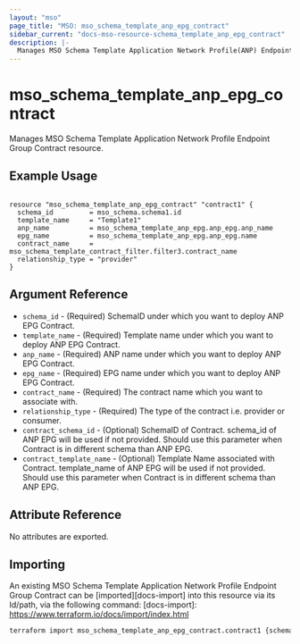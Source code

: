 ```yaml
---
layout: "mso"
page_title: "MSO: mso_schema_template_anp_epg_contract"
sidebar_current: "docs-mso-resource-schema_template_anp_epg_contract"
description: |-
  Manages MSO Schema Template Application Network Profile(ANP) Endpoint Group(EPG) Contract.
---
```


# mso_schema_template_anp_epg_contract #

Manages MSO Schema Template Application Network Profile Endpoint Group Contract resource.

## Example Usage ##

```hcl

resource "mso_schema_template_anp_epg_contract" "contract1" {
  schema_id         = mso_schema.schema1.id
  template_name     = "Template1"
  anp_name          = mso_schema_template_anp_epg.anp_epg.anp_name
  epg_name          = mso_schema_template_anp_epg.anp_epg.name
  contract_name     = mso_schema_template_contract_filter.filter3.contract_name
  relationship_type = "provider"
}

```

## Argument Reference ##

* `schema_id` - (Required) SchemaID under which you want to deploy ANP EPG Contract.
* `template_name` - (Required) Template name under which you want to deploy ANP EPG Contract.
* `anp_name` - (Required) ANP name under which you want to deploy ANP EPG Contract.
* `epg_name` - (Required) EPG name under which you want to deploy ANP EPG Contract.
* `contract_name` - (Required) The contract name which you want to associate with.
* `relationship_type` - (Required) The type of the contract i.e. provider or consumer.
* `contract_schema_id` - (Optional) SchemaID of Contract. schema_id of ANP EPG will be used if not provided. Should use this parameter when Contract is in different schema than ANP EPG.
* `contract_template_name` - (Optional) Template Name associated with Contract. template_name of ANP EPG will be used if not provided. Should use this parameter when Contract is in different schema than ANP EPG.

## Attribute Reference ##

No attributes are exported.

## Importing ##

An existing MSO Schema Template Application Network Profile Endpoint Group Contract can be [imported][docs-import] into this resource via its Id/path, via the following command: [docs-import]: <https://www.terraform.io/docs/import/index.html>

```bash
terraform import mso_schema_template_anp_epg_contract.contract1 {schema_id}/template/{template_name}/anp/{anp_name}/epg/{epg_name}/contract/{contract_name}/relationship_type/{consumer|provider}
```
